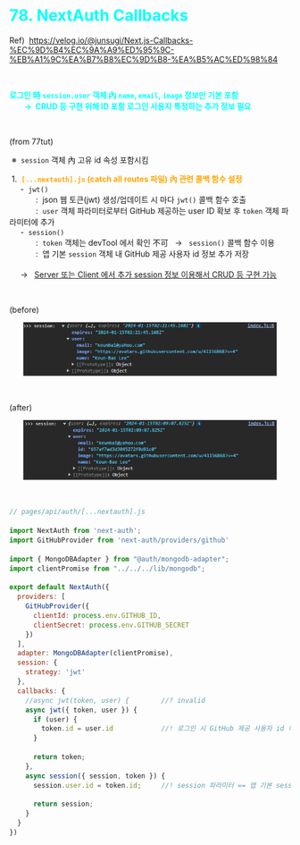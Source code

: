 # <span style="color:cyan">78. NextAuth Callbacks</span>

Ref) &nbsp;https://velog.io/@junsugi/Next.js-Callbacks-%EC%9D%B4%EC%9A%A9%ED%95%9C-%EB%A1%9C%EA%B7%B8%EC%9D%B8-%EA%B5%AC%ED%98%84

<br />

<span style="color:cyan"><b>로그인 時 `session.user` 객체 內 `name`, `email`, `image` 정보만 기본 포함  
&nbsp; &nbsp; &nbsp; &nbsp; &rarr; &nbsp;CRUD 등 구현 위해 ID 포함 로그인 사용자 특정하는 추가 정보 필요</b></span>

<br />

(from 77tut)  

&nbsp;※ &nbsp;`session` 객체 內 고유 id 속성 포함시킴

&nbsp;1. &nbsp;<span style="color:orange"><b>`[...nextauth].js` (catch all routes 파일) 內 관련 콜백 함수 설정</b></span>  
&nbsp; &nbsp; &nbsp;- &nbsp;`jwt()`  
&nbsp; &nbsp; &nbsp; &nbsp; &nbsp; &nbsp; : &nbsp;json 웹 토큰(jwt) 생성/업데이트 시 마다 `jwt()` 콜백 함수 호출   
&nbsp; &nbsp; &nbsp; &nbsp; &nbsp; &nbsp; : &nbsp;`user` 객체 파라미터로부터 GitHub 제공하는 user ID 확보 후 `token` 객체 파라미터에 추가  
&nbsp; &nbsp; &nbsp;- &nbsp;`session()`  
&nbsp; &nbsp; &nbsp; &nbsp; &nbsp; &nbsp; : &nbsp;`token` 객체는 devTool 에서 확인 不可 &nbsp; &rarr; &nbsp; `session()` 콜백 함수 이용  
&nbsp; &nbsp; &nbsp; &nbsp; &nbsp; &nbsp; : &nbsp;앱 기본 `session` 객체 내 GitHub 제공 사용자 id 정보 추가 저장  
<br />
&nbsp; &nbsp; &nbsp;&rarr; &nbsp; <u>Server 또는 Client 에서 추가 session 정보 이용해서 CRUD 등 구현 가능</u>  

<br />

(before)
<p><center><img src=./session_before.png width="90%"></center></p>  

<br />

(after)
<p><center><img src=./session_after.png width="90%"></center></p>  

<br />

```js
// pages/api/auth/[...nextauth].js

import NextAuth from 'next-auth';
import GitHubProvider from 'next-auth/providers/github'

import { MongoDBAdapter } from "@auth/mongodb-adapter";
import clientPromise from "../../../lib/mongodb";

export default NextAuth({
  providers: [
    GitHubProvider({
      clientId: process.env.GITHUB_ID,
      clientSecret: process.env.GITHUB_SECRET
    })
  ],
  adapter: MongoDBAdapter(clientPromise),
  session: {
    strategy: 'jwt'
  },
  callbacks: {
    //async jwt(token, user) {        //? invalid
    async jwt({ token, user }) {
      if (user) {
        token.id = user.id            //! 로그인 시 GitHub 제공 사용자 id 확보
      }

      return token;
    },
    async session({ session, token }) {
      session.user.id = token.id;     //! session 파라미터 == 앱 기본 session -> session 內 사용자 id 정보 추가 

      return session;
    }
  }
})
```